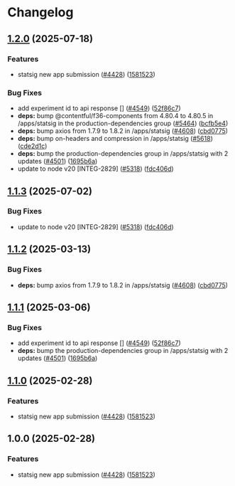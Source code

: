 # Changelog

## [1.2.0](https://github.com/translationstudio/marketplace-partner-apps/compare/statsig-v1.1.3...statsig-v1.2.0) (2025-07-18)


### Features

* statsig new app submission ([#4428](https://github.com/translationstudio/marketplace-partner-apps/issues/4428)) ([1581523](https://github.com/translationstudio/marketplace-partner-apps/commit/15815230a0c3fc213f6aad5e1dafffc05ac1cc0f))


### Bug Fixes

* add experiment id to api response [] ([#4549](https://github.com/translationstudio/marketplace-partner-apps/issues/4549)) ([52f86c7](https://github.com/translationstudio/marketplace-partner-apps/commit/52f86c7d978a4d0c9001f377fca5ea146e1f1f56))
* **deps:** bump @contentful/f36-components from 4.80.4 to 4.80.5 in /apps/statsig in the production-dependencies group ([#5464](https://github.com/translationstudio/marketplace-partner-apps/issues/5464)) ([bcfb5e4](https://github.com/translationstudio/marketplace-partner-apps/commit/bcfb5e4c566de5eca0c773afc68a2efefb540d22))
* **deps:** bump axios from 1.7.9 to 1.8.2 in /apps/statsig ([#4608](https://github.com/translationstudio/marketplace-partner-apps/issues/4608)) ([cbd0775](https://github.com/translationstudio/marketplace-partner-apps/commit/cbd0775b3d80fa277a4e7118edf6dba7ab7b4a32))
* **deps:** bump on-headers and compression in /apps/statsig ([#5618](https://github.com/translationstudio/marketplace-partner-apps/issues/5618)) ([cde2d1c](https://github.com/translationstudio/marketplace-partner-apps/commit/cde2d1c315621eec675a134744f5992d9e38055c))
* **deps:** bump the production-dependencies group in /apps/statsig with 2 updates ([#4501](https://github.com/translationstudio/marketplace-partner-apps/issues/4501)) ([1695b6a](https://github.com/translationstudio/marketplace-partner-apps/commit/1695b6afa5c4f783591fcfe0718a651441ec6d0c))
* update to node v20 [INTEG-2829] ([#5318](https://github.com/translationstudio/marketplace-partner-apps/issues/5318)) ([fdc406d](https://github.com/translationstudio/marketplace-partner-apps/commit/fdc406d9328bc6279abb658dcf5a1bf28795a449))

## [1.1.3](https://github.com/contentful/marketplace-partner-apps/compare/statsig-v1.1.2...statsig-v1.1.3) (2025-07-02)


### Bug Fixes

* update to node v20 [INTEG-2829] ([#5318](https://github.com/contentful/marketplace-partner-apps/issues/5318)) ([fdc406d](https://github.com/contentful/marketplace-partner-apps/commit/fdc406d9328bc6279abb658dcf5a1bf28795a449))

## [1.1.2](https://github.com/contentful/marketplace-partner-apps/compare/statsig-v1.1.1...statsig-v1.1.2) (2025-03-13)


### Bug Fixes

* **deps:** bump axios from 1.7.9 to 1.8.2 in /apps/statsig ([#4608](https://github.com/contentful/marketplace-partner-apps/issues/4608)) ([cbd0775](https://github.com/contentful/marketplace-partner-apps/commit/cbd0775b3d80fa277a4e7118edf6dba7ab7b4a32))

## [1.1.1](https://github.com/contentful/marketplace-partner-apps/compare/statsig-v1.1.0...statsig-v1.1.1) (2025-03-06)


### Bug Fixes

* add experiment id to api response [] ([#4549](https://github.com/contentful/marketplace-partner-apps/issues/4549)) ([52f86c7](https://github.com/contentful/marketplace-partner-apps/commit/52f86c7d978a4d0c9001f377fca5ea146e1f1f56))
* **deps:** bump the production-dependencies group in /apps/statsig with 2 updates ([#4501](https://github.com/contentful/marketplace-partner-apps/issues/4501)) ([1695b6a](https://github.com/contentful/marketplace-partner-apps/commit/1695b6afa5c4f783591fcfe0718a651441ec6d0c))

## [1.1.0](https://github.com/contentful/marketplace-partner-apps/compare/statsig-v1.0.0...statsig-v1.1.0) (2025-02-28)


### Features

* statsig new app submission ([#4428](https://github.com/contentful/marketplace-partner-apps/issues/4428)) ([1581523](https://github.com/contentful/marketplace-partner-apps/commit/15815230a0c3fc213f6aad5e1dafffc05ac1cc0f))

## 1.0.0 (2025-02-28)


### Features

* statsig new app submission ([#4428](https://github.com/contentful/marketplace-partner-apps/issues/4428)) ([1581523](https://github.com/contentful/marketplace-partner-apps/commit/15815230a0c3fc213f6aad5e1dafffc05ac1cc0f))
